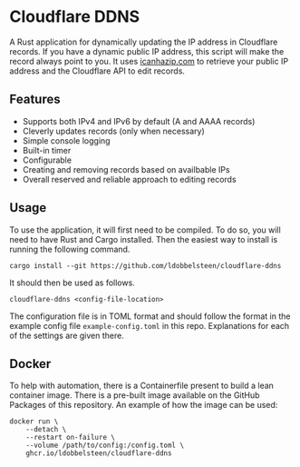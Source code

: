 # Cloudflare DDNS

A Rust application for dynamically updating the IP address in Cloudflare
records. If you have a dynamic public IP address, this script will make the
record always point to you. It uses [icanhazip.com](https://icanhazip.com/) to
retrieve your public IP address and the Cloudflare API to edit records.

## Features

- Supports both IPv4 and IPv6 by default (A and AAAA records)
- Cleverly updates records (only when necessary)
- Simple console logging
- Built-in timer
- Configurable
- Creating and removing records based on availbable IPs
- Overall reserved and reliable approach to editing records

## Usage

To use the application, it will first need to be compiled. To do so, you will
need to have Rust and Cargo installed. Then the easiest way to install is
running the following command.

```
cargo install --git https://github.com/ldobbelsteen/cloudflare-ddns
```

It should then be used as follows.

```
cloudflare-ddns <config-file-location>
```

The configuration file is in TOML format and should follow the format in the
example config file `example-config.toml` in this repo. Explanations for each of
the settings are given there.

## Docker

To help with automation, there is a Containerfile present to build a lean
container image. There is a pre-built image available on the GitHub Packages of
this repository. An example of how the image can be used:

```
docker run \
    --detach \
    --restart on-failure \
    --volume /path/to/config:/config.toml \
    ghcr.io/ldobbelsteen/cloudflare-ddns
```
